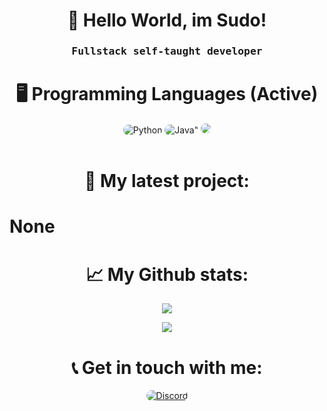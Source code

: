 <p align="center">
    <h1 align="center"> 👋 Hello World, im Sudo! </h1>
</p>

<div align="center">
    <h3 align="center"><samp> Fullstack self-taught developer </samp></h3>
</div>

<p align="center">
    <h1 align="center"> 🖥️ Programming Languages (Active) </h1>
</p>

<div align="center">
  <img src="https://img.shields.io/badge/Python-242424?style=for-the-badge&logo=python&logoColor=FFFFFF" style="border-radius:15px" alt="Python"></img>
  <img src="https://img.shields.io/badge/Java-242424?style=for-the-badge&logo=openjdk&logoColor=FFFFFF" style="border-radius:15px" alt=Java"></img>
  <img src="https://img.shields.io/badge/NodeJS / JavaScript-242424?style=for-the-badge&logo=javascript&logoColor=FFFFFF" style="border-radius:15px" alt"Javascript">
</div>

<br>

<h1 align="center">
    🚧 My latest project:
</h1>

<p align="center">
    <h1>None</h1>
</p>

<h1 align="center">
    📈 My Github stats:
</h1>

<p align="center">
    <a href="https://github.com/sudo001">
        <img src="https://github-readme-stats.vercel.app/api?username=sudo001&show_icons=true&theme=dark"/>
    </a>
</p>

<p align="center">
        <a href="https://github.com/sudo001">
        <img src="https://github-readme-stats.vercel.app/api/top-langs/?username=sudo001&layout=compact&hide_progress=False&theme=dark">
    </a>
</p>

<h1 align="center">
    📞 Get in touch with me:
</h1>

<p align="center">
    <a href="https://discord.com/users/1030507097642762331">
      <img src="https://img.shields.io/badge/Discord-242424?style=for-the-badge&logo=discord&logoColor=FFFFFF" style="border-radius:15px" alt="Discord">
    </a>
</p>
